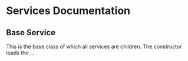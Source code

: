 # Services Documentation

## Base Service

This is the base class of which all services are children. The constructor loads the ...